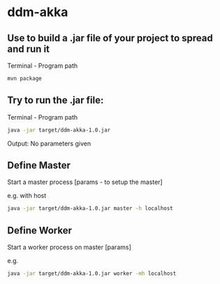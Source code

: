 # ddm-akka
## Use to build a .jar file of your project to spread and run it

Terminal - Program path
```sh
mvn package
```

## Try to run the .jar file:

Terminal - Program path
```sh
java -jar target/ddm-akka-1.0.jar
```
Output: No parameters given

## Define Master
Start a master process [params - to setup the master]

e.g. with host
```sh
java -jar target/ddm-akka-1.0.jar master -h localhost
```

## Define Worker
Start a worker process on master [params]

e.g.
```sh
java -jar target/ddm-akka-1.0.jar worker -mh localhost
```